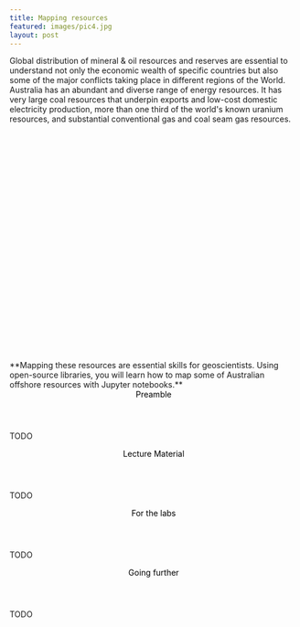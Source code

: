 ```yaml
---
title: Mapping resources
featured: images/pic4.jpg
layout: post
---
```


Global distribution of mineral & oil resources and reserves are essential to understand not only the economic wealth of specific countries but also some of the major conflicts taking place in different regions of the World.
Australia has an abundant and diverse range of energy resources. It has very large coal resources that underpin exports and low-cost domestic electricity production, more than one third of the world's known uranium resources, and substantial conventional gas and coal seam gas resources.

<head>
   <link rel="stylesheet" href="http://cdn.leafletjs.com/leaflet-0.5/leaflet.css" />
   <script src="http://cdn.leafletjs.com/leaflet-0.5/leaflet.js"></script>
</head>
<div class="col-md-6" id="map" style="width:100%; height:400px"></div>
<script>
  var map = L.map('map').setView([-20.7353, 116.8458], 8);
  L.tileLayer('http://{s}.tile.stamen.com/terrain/{z}/{x}/{y}.jpg', {
      maxZoom: 18,
      attribution: 'Map tiles by <a href="http://stamen.com">Stamen Design</a>, under <a href="http://creativecommons.org/licenses/by/3.0">CC BY 3.0</a>. Data by <a href="http://openstreetmap.org">OpenStreetMap</a>, under <a href="http://creativecommons.org/licenses/by-sa/3.0">CC BY SA</a>.'
  }).addTo(map);
  var marker_1 = L.marker([-20.7353, 116.8458]);
  marker_1.bindPopup("Karratha Gas Plant (Woodside)");
  map.addLayer(marker_1)
</script>
**Mapping these resources are essential skills for geoscientists. Using open-source libraries, you will learn how to map some of Australian offshore resources with Jupyter notebooks.**

<section>
  <header>
    <span class="byline"><font color = "#000000">Preamble</font></span>
  </header>
  <p>TODO</p>
</section>

<section>
  <header>
    <span class="byline"><font color = "#000000">Lecture Material</font></span>
  </header>
  <p>TODO</p>
</section>

<section>
  <header>
    <span class="byline"><font color = "#000000">For the labs</font></span>
  </header>
  <p>TODO</p>
</section>

<section>
  <header>
    <span class="byline"><font color = "#000000">Going further</font></span>
  </header>
  <p>TODO</p>
</section>
